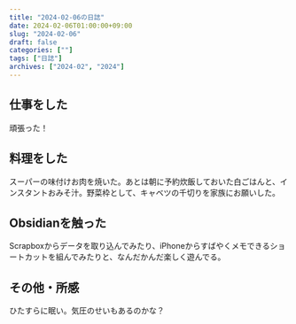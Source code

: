```yaml
---
title: "2024-02-06の日誌"
date: 2024-02-06T01:00:00+09:00
slug: "2024-02-06"
draft: false
categories: [""]
tags: ["日誌"]
archives: ["2024-02", "2024"]
---
```

## 仕事をした

頑張った！

## 料理をした

スーパーの味付けお肉を焼いた。あとは朝に予約炊飯しておいた白ごはんと、インスタントおみそ汁。野菜枠として、キャベツの千切りを家族にお願いした。

## Obsidianを触った

Scrapboxからデータを取り込んでみたり、iPhoneからすばやくメモできるショートカットを組んでみたりと、なんだかんだ楽しく遊んでる。

## その他・所感

ひたすらに眠い。気圧のせいもあるのかな？
